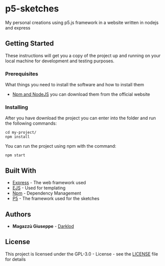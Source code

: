 # p5-sketches
My personal creations using p5.js framework in a website written in nodejs and express

## Getting Started
These instructions will get you a copy of the project up and running on your local machine for development and testing purposes.

### Prerequisites

What things you need to install the software and how to install them

* [Npm and NodeJS](https://nodejs.org/it/download/) you can download them from the official website

### Installing

After you have download the project you can enter into the folder and run the following commands:

```
cd my-project/
npm install
```

You can run the project using npm with the command:

```
npm start
```

## Built With

* [Express](http://expressjs.com/) - The web framework used
* [EJS](http://ejs.co/) - Used for templating
* [Npm](https://www.npmjs.com/) - Dependency Management
* [P5](https://p5js.org/) - The framework used for the sketches

## Authors

* **Magazzù Giuseppe** - [Darklod](https://github.com/Darklod)

## License

This project is licensed under the GPL-3.0 - License - see the [LICENSE](LICENSE) file for details